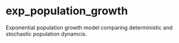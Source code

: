 # exp_population_growth
Exponential population growth model comparing deterministic and stochastic population dynamcis.
